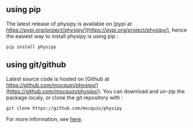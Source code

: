 ## using pip

The latest release of physipy is available on [pypi at https://pypi.org/project/physipy/](https://pypi.org/project/physipy/), hence the easiest way to install physipy is using pip : 
```
pip install physipy
```

## using git/github 

Latest source code is hosted on [Github at https://github.com/mocquin/physipy/](https://github.com/mocquin/physipy/).
You can download and un-zip the package localy, or clone the git repository with : 
```
git clone https://github.com/mocquin/physipy
```
For more information, see [here](https://docs.github.com/fr/repositories/creating-and-managing-repositories/cloning-a-repository).
